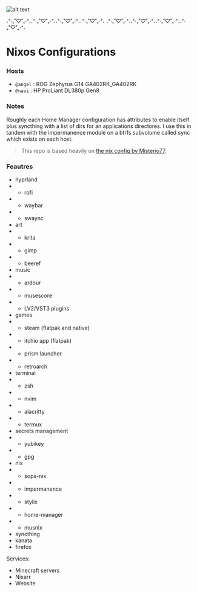 
[header-image]: https://github.com/bloodwolfepc/config/assets/repo/2024-11-29T01:52:31,417312002-06:00.png
![alt text][header-image]

˖⁺‧₊˚♡˚₊‧⁺˖˖⁺‧₊˚♡˚₊‧⁺˖˖⁺‧₊˚♡˚₊‧⁺˖˖⁺‧₊˚♡˚₊‧⁺˖ ˖⁺‧₊˚♡˚₊‧⁺˖˖⁺‧₊˚♡˚₊‧⁺˖˖⁺‧₊˚♡˚₊‧⁺˖˖⁺‧₊˚♡˚₊‧⁺˖

# Nixos Configurations


  

### Hosts

 - `@angel` : ROG Zephyrus G14 GA402RK_GA402RK 
 - `@navi` : HP ProLiant DL380p Gen8

### Notes

Roughly each Home Manager configuration has attributes to enable
itself plus syncthing with a list of dirs for an applications directores.
I use this in tandem with the impermanence module on a btrfs subvolume called sync which exists on each host.



> This repo is based heavily on [the nix config by Misterio77](https://github.com/Misterio77/nix-config).
  

### Feautres
- hyprland
- - rofi
- - waybar
- - swaync
- art
- - krita
- - gimp
- - beeref
- music
- - ardour
- - musescore
- - LV2/VST3 plugins
- games
- - steam (flatpak and native)
- - itchio app (flatpak)
- - prism launcher
- - retroarch
- terminal
- - zsh
- - nvim
- - alacritty
- - termux
- secrets management
- - yubikey
- - gpg
- nix
- - sops-nix
- - impermanence
- - stylix
- - home-manager
- - musnix
- syncthing
- kanata
- firefox
 
Services:
- Minecraft servers
- Nixarr
- Website 
